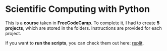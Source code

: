 # Scientific Computing with Python
This is a **course** taken in **FreeCodeCamp**. To complete it, I had to create **5 projects**, which are stored in the folders. Instructions are provided for each project.

If you want to **run the scripts**, you can check them out here: [replit](https://replit.com/@LautaroOchotore).
